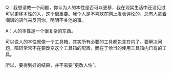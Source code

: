 Q：我想请教一个问题，你认为人的本性是否可以更移，我在现实生活中还没见过可以更移本性的人，这个很重要。我个人是不喜欢在网上发表评论的，总有人拿着嘲讽的语气来反问你，明明不关他的事。

A：人的本性是一个很复杂的东西。

可以说人的本性就像一个工具箱，其实所有必要的工具都包含在内了。要解决问题，障碍常常不在要改变这个工具箱的配置，而在于恰当的使用工具箱内已有的工具。

所以，要得到好的结果，并不需要“更改人性”。